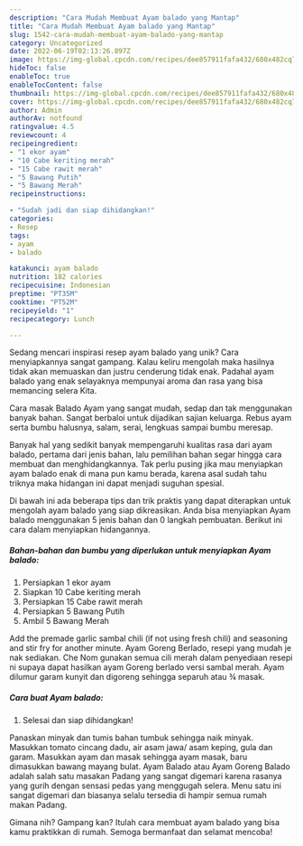 ```yaml
---
description: "Cara Mudah Membuat Ayam balado yang Mantap"
title: "Cara Mudah Membuat Ayam balado yang Mantap"
slug: 1542-cara-mudah-membuat-ayam-balado-yang-mantap
category: Uncategorized
date: 2022-06-19T02:13:26.897Z
image: https://img-global.cpcdn.com/recipes/dee857911fafa432/680x482cq70/ayam-balado-foto-resep-utama.jpg
hideToc: false
enableToc: true
enableTocContent: false
thumbnail: https://img-global.cpcdn.com/recipes/dee857911fafa432/680x482cq70/ayam-balado-foto-resep-utama.jpg
cover: https://img-global.cpcdn.com/recipes/dee857911fafa432/680x482cq70/ayam-balado-foto-resep-utama.jpg
author: Admin
authorAv: notfound
ratingvalue: 4.5
reviewcount: 4
recipeingredient:
- "1 ekor ayam"
- "10 Cabe keriting merah"
- "15 Cabe rawit merah"
- "5 Bawang Putih"
- "5 Bawang Merah"
recipeinstructions:

- "Sudah jadi dan siap dihidangkan!"
categories:
- Resep
tags:
- ayam
- balado

katakunci: ayam balado 
nutrition: 182 calories
recipecuisine: Indonesian
preptime: "PT35M"
cooktime: "PT52M"
recipeyield: "1"
recipecategory: Lunch

---
```





Sedang mencari inspirasi resep ayam balado yang unik? Cara menyiapkannya sangat gampang. Kalau keliru mengolah maka hasilnya tidak akan memuaskan dan justru cenderung tidak enak. Padahal ayam balado yang enak selayaknya mempunyai aroma dan rasa yang bisa memancing selera Kita.





Cara masak Balado Ayam yang sangat mudah, sedap dan tak menggunakan banyak bahan. Sangat berbaloi untuk dijadikan sajian keluarga. Rebus ayam serta bumbu halusnya, salam, serai, lengkuas sampai bumbu meresap.

Banyak hal yang sedikit banyak mempengaruhi kualitas rasa dari ayam balado, pertama dari jenis bahan, lalu pemilihan bahan segar hingga cara membuat dan menghidangkannya. Tak perlu pusing jika mau menyiapkan ayam balado enak di mana pun kamu berada, karena asal sudah tahu triknya maka hidangan ini dapat menjadi suguhan spesial.






Di bawah ini ada beberapa tips dan trik praktis yang dapat diterapkan untuk mengolah ayam balado yang siap dikreasikan. Anda bisa menyiapkan Ayam balado menggunakan 5 jenis bahan dan 0 langkah pembuatan. Berikut ini cara dalam menyiapkan hidangannya.

<!--inarticleads1-->

##### Bahan-bahan dan bumbu yang diperlukan untuk menyiapkan Ayam balado:

1. Persiapkan 1 ekor ayam
1. Siapkan 10 Cabe keriting merah
1. Persiapkan 15 Cabe rawit merah
1. Persiapkan 5 Bawang Putih
1. Ambil 5 Bawang Merah


Add the premade garlic sambal chili (if not using fresh chili) and seasoning and stir fry for another minute. Ayam Goreng Berlado, resepi yang mudah je nak sediakan. Che Nom gunakan semua cili merah dalam penyediaan resepi ni supaya dapat hasilkan ayam Goreng berlado versi sambal merah. Ayam dilumur garam kunyit dan digoreng sehingga separuh atau ¾ masak. 

<!--inarticleads2-->

##### Cara buat Ayam balado:


1. Selesai dan siap dihidangkan!

Panaskan minyak dan tumis bahan tumbuk sehingga naik minyak. Masukkan tomato cincang dadu, air asam jawa/ asam keping, gula dan garam. Masukkan ayam dan masak sehingga ayam masak, baru dimasukkan bawang mayang bulat. Ayam Balado atau Ayam Goreng Balado adalah salah satu masakan Padang yang sangat digemari karena rasanya yang gurih dengan sensasi pedas yang menggugah selera. Menu satu ini sangat digemari dan biasanya selalu tersedia di hampir semua rumah makan Padang. 

Gimana nih? Gampang kan? Itulah cara membuat ayam balado yang bisa kamu praktikkan di rumah. Semoga bermanfaat dan selamat mencoba!
